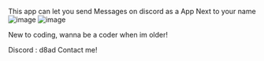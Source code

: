 This app can let you send Messages on discord as a App Next to your name
![image](https://github.com/rukoooo/Discord-APP-Text-sender/assets/167874961/6dc1ee4c-07e2-4d8d-bc11-95e0cf1a8b32)
![image](https://github.com/rukoooo/Discord-APP-Text-sender/assets/167874961/e7454766-8fc4-41d5-ada8-1770dac6f946)


New to coding, wanna be a coder when im older!

Discord : d8ad
Contact me!
